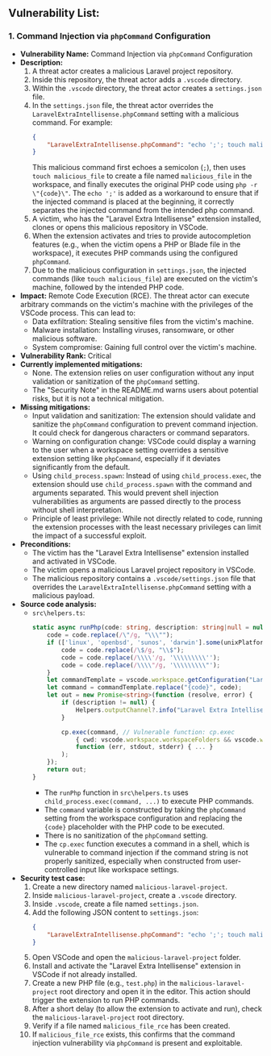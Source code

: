## Vulnerability List:

### 1. Command Injection via `phpCommand` Configuration

- **Vulnerability Name:** Command Injection via `phpCommand` Configuration
- **Description:**
    1. A threat actor creates a malicious Laravel project repository.
    2. Inside this repository, the threat actor adds a `.vscode` directory.
    3. Within the `.vscode` directory, the threat actor creates a `settings.json` file.
    4. In the `settings.json` file, the threat actor overrides the `LaravelExtraIntellisense.phpCommand` setting with a malicious command. For example:
       ```json
       {
           "LaravelExtraIntellisense.phpCommand": "echo ';'; touch malicious_file; php -r \"{code}\""
       }
       ```
       This malicious command first echoes a semicolon (`;`), then uses `touch malicious_file` to create a file named `malicious_file` in the workspace, and finally executes the original PHP code using `php -r \"{code}\"`. The `echo ';'` is added as a workaround to ensure that if the injected command is placed at the beginning, it correctly separates the injected command from the intended php command.
    5. A victim, who has the "Laravel Extra Intellisense" extension installed, clones or opens this malicious repository in VSCode.
    6. When the extension activates and tries to provide autocompletion features (e.g., when the victim opens a PHP or Blade file in the workspace), it executes PHP commands using the configured `phpCommand`.
    7. Due to the malicious configuration in `settings.json`, the injected commands (like `touch malicious_file`) are executed on the victim's machine, followed by the intended PHP code.
- **Impact:** Remote Code Execution (RCE). The threat actor can execute arbitrary commands on the victim's machine with the privileges of the VSCode process. This can lead to:
    - Data exfiltration: Stealing sensitive files from the victim's machine.
    - Malware installation: Installing viruses, ransomware, or other malicious software.
    - System compromise: Gaining full control over the victim's machine.
- **Vulnerability Rank:** Critical
- **Currently implemented mitigations:**
    - None. The extension relies on user configuration without any input validation or sanitization of the `phpCommand` setting.
    - The "Security Note" in the README.md warns users about potential risks, but it is not a technical mitigation.
- **Missing mitigations:**
    - Input validation and sanitization: The extension should validate and sanitize the `phpCommand` configuration to prevent command injection. It could check for dangerous characters or command separators.
    - Warning on configuration change: VSCode could display a warning to the user when a workspace setting overrides a sensitive extension setting like `phpCommand`, especially if it deviates significantly from the default.
    - Using `child_process.spawn`: Instead of using `child_process.exec`, the extension should use `child_process.spawn` with the command and arguments separated. This would prevent shell injection vulnerabilities as arguments are passed directly to the process without shell interpretation.
    - Principle of least privilege: While not directly related to code, running the extension processes with the least necessary privileges can limit the impact of a successful exploit.
- **Preconditions:**
    - The victim has the "Laravel Extra Intellisense" extension installed and activated in VSCode.
    - The victim opens a malicious Laravel project repository in VSCode.
    - The malicious repository contains a `.vscode/settings.json` file that overrides the `LaravelExtraIntellisense.phpCommand` setting with a malicious payload.
- **Source code analysis:**
    - `src\helpers.ts`:
        ```typescript
        static async runPhp(code: string, description: string|null = null) : Promise<string> {
            code = code.replace(/\"/g, "\\\"");
            if (['linux', 'openbsd', 'sunos', 'darwin'].some(unixPlatforms => os.platform().includes(unixPlatforms))) {
                code = code.replace(/\$/g, "\\$");
                code = code.replace(/\\\\'/g, '\\\\\\\\\'');
                code = code.replace(/\\\\"/g, '\\\\\\\\\"');
            }
            let commandTemplate = vscode.workspace.getConfiguration("LaravelExtraIntellisense").get<string>('phpCommand') ?? "php -r \"{code}\"";
            let command = commandTemplate.replace("{code}", code);
            let out = new Promise<string>(function (resolve, error) {
                if (description != null) {
                    Helpers.outputChannel?.info("Laravel Extra Intellisense command started: " + description);
                }

                cp.exec(command, // Vulnerable function: cp.exec
                    { cwd: vscode.workspace.workspaceFolders && vscode.workspace.workspaceFolders.length > 0 ? vscode.workspace.workspaceFolders[0].uri.fsPath : undefined },
                    function (err, stdout, stderr) { ... }
                );
            });
            return out;
        }
        ```
        - The `runPhp` function in `src\helpers.ts` uses `child_process.exec(command, ...)` to execute PHP commands.
        - The `command` variable is constructed by taking the `phpCommand` setting from the workspace configuration and replacing the `{code}` placeholder with the PHP code to be executed.
        - There is no sanitization of the `phpCommand` setting.
        - The `cp.exec` function executes a command in a shell, which is vulnerable to command injection if the command string is not properly sanitized, especially when constructed from user-controlled input like workspace settings.
- **Security test case:**
    1. Create a new directory named `malicious-laravel-project`.
    2. Inside `malicious-laravel-project`, create a `.vscode` directory.
    3. Inside `.vscode`, create a file named `settings.json`.
    4. Add the following JSON content to `settings.json`:
       ```json
       {
           "LaravelExtraIntellisense.phpCommand": "echo ';'; touch malicious_file_rce; php -r \"{code}\""
       }
       ```
    5. Open VSCode and open the `malicious-laravel-project` folder.
    6. Install and activate the "Laravel Extra Intellisense" extension in VSCode if not already installed.
    7. Create a new PHP file (e.g., `test.php`) in the `malicious-laravel-project` root directory and open it in the editor. This action should trigger the extension to run PHP commands.
    8. After a short delay (to allow the extension to activate and run), check the `malicious-laravel-project` root directory.
    9. Verify if a file named `malicious_file_rce` has been created.
    10. If `malicious_file_rce` exists, this confirms that the command injection vulnerability via `phpCommand` is present and exploitable.
